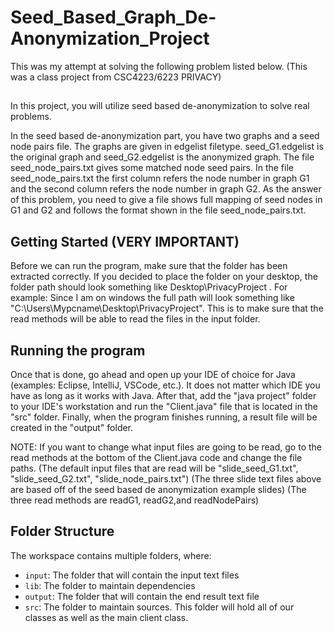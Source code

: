 # Seed_Based_Graph_De-Anonymization_Project

This was my attempt at solving the following problem listed below. (This was a class project from CSC4223/6223 PRIVACY)


##
In this project, you will utilize seed based de-anonymization to solve real problems.

In the seed based de-anonymization part, you have two graphs and a seed node pairs file. The graphs are given in edgelist filetype.
seed_G1.edgelist is the original graph and seed_G2.edgelist is the anonymized graph. The file seed_node_pairs.txt gives some matched node seed pairs.  In the file seed_node_pairs.txt the first column refers the node number in graph G1 and the second column refers the node number in graph G2.
As the answer of this problem, you need to give a file shows full mapping of seed nodes in G1 and G2 and follows the format shown in the file seed_node_pairs.txt.





## Getting Started (VERY IMPORTANT)
Before we can run the program, make sure that the folder has been extracted correctly.
If you decided to place the folder on your desktop, the folder path should look something like Desktop\PrivacyProject .
For example: Since I am on windows the full path will look something like "C:\Users\Mypcname\Desktop\PrivacyProject".
This is to make sure that the read methods will be able to read the files in the input folder.


## Running the program
Once that is done, go ahead and open up your IDE of choice for Java (examples: Eclipse, IntelliJ, VSCode, etc.). It does not matter which IDE you have as long as it works with Java.
After that, add the "java project" folder to your IDE's workstation and run the "Client.java" file that is located in the "src" folder.
Finally, when the program finishes running, a result file will be created in the "output" folder.

NOTE: If you want to change what input files are going to be read, go to the read methods at the bottom of the Client.java code and change the file paths.
(The default input files that are read will be "slide_seed_G1.txt", "slide_seed_G2.txt", "slide_node_pairs.txt")
(The three slide text files above are based off of the seed based de anonymization example slides)
(The three read methods are readG1, readG2,and readNodePairs)



## Folder Structure

The workspace contains multiple folders, where:

- `input`: The folder that will contain the input text files
- `lib`: The folder to maintain dependencies
- `output`: The folder that will contain the end result text file
- `src`: The folder to maintain sources. This folder will hold all of our classes as well as the main client class.


